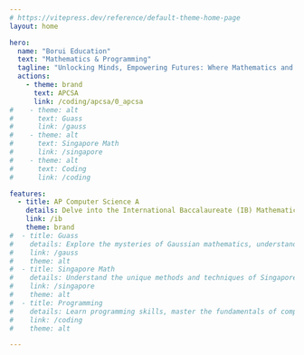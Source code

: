 ```yaml
---
# https://vitepress.dev/reference/default-theme-home-page
layout: home

hero:
  name: "Borui Education"
  text: "Mathematics & Programming"
  tagline: "Unlocking Minds, Empowering Futures: Where Mathematics and Coding Shape Tomorrow's Innovators"
  actions:
    - theme: brand
      text: APCSA
      link: /coding/apcsa/0_apcsa
#    - theme: alt
#      text: Guass
#      link: /gauss
#    - theme: alt
#      text: Singapore Math
#      link: /singapore
#    - theme: alt
#      text: Coding
#      link: /coding

features:
  - title: AP Computer Science A
    details: Delve into the International Baccalaureate (IB) Mathematics curriculum, exploring the depth of mathematical concepts.
    link: /ib
    theme: brand
#  - title: Guass
#    details: Explore the mysteries of Gaussian mathematics, understanding its significant contributions to the field.
#    link: /gauss
#    theme: alt
#  - title: Singapore Math
#    details: Understand the unique methods and techniques of Singaporean mathematics education, broadening your perspective on math learning.
#    link: /singapore
#    theme: alt
#  - title: Programming
#    details: Learn programming skills, master the fundamentals of computer science, and realize your programming aspirations.
#    link: /coding
#    theme: alt

---
```


